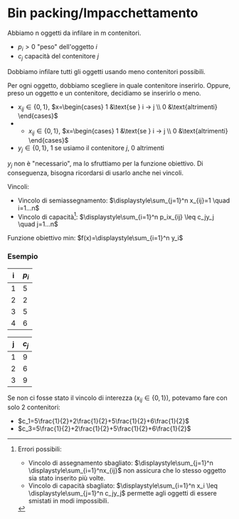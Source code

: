 # Bin packing/Impacchettamento

Abbiamo n oggetti da infilare in m contenitori.

- $p_i>0$ "peso" dell'oggetto $i$
- $c_j$ capacità del contenitore $j$

Dobbiamo infilare tutti gli oggetti usando meno contenitori possibili.

Per ogni oggetto, dobbiamo scegliere in quale contenitore inserirlo. Oppure, preso un oggetto e un contenitore, decidiamo se inserirlo o meno.

- $x_{ij} \in \{0,1\}$, $x=\begin{cases} 1 &\text{se } i → j \\ 0 &\text{altrimenti} \end{cases}$
- - $x_{ij} \in \{0,1\}$, $x=\begin{cases} 1 &\text{se } i → j \\ 0 &\text{altrimenti} \end{cases}$
- $y_j \in \{0,1\}$, 1 se usiamo il contenitore $j$, 0 altrimenti

$y_j$ non è "necessario", ma lo sfruttiamo per la funzione obiettivo. Di conseguenza, bisogna ricordarsi di usarlo anche nei vincoli.

Vincoli:
- Vincolo di semiassegnamento: $\displaystyle\sum_{j=1}^n x_{ij}=1 \quad i=1…n$
- Vincolo di capacità[^1]: $\displaystyle\sum_{i=1}^n p_ix_{ij} \leq c_jy_j \quad j=1…n$

Funzione obiettivo min: $f(x)=\displaystyle\sum_{i=1}^n y_i$

### Esempio

| i   | $p_i$ |
| --- | ----- |
| 1   | 5     |
| 2   | 2     |
| 3   | 5     |
| 4   | 6     |

| j   | $c_j$ |
| --- | ---- |
| 1   | 9    |
| 2   | 6    |
| 3   | 9    |

Se non ci fosse stato il vincolo di interezza ($x_{ij} \in \{0,1\}$), potevamo fare con solo 2 contenitori:

- $c_1=5\frac{1}{2}+2\frac{1}{2}+5\frac{1}{2}+6\frac{1}{2}$
- $c_3=5\frac{1}{2}+2\frac{1}{2}+5\frac{1}{2}+6\frac{1}{2}$


[^1]: Errori possibili:
	- Vincolo di assegnamento sbagliato: $\displaystyle\sum_{j=1}^n \displaystyle\sum_{i=1}^nx_{ij}$ non assicura che lo stesso oggetto sia stato inserito più volte.
	- Vincolo di capacità sbagliato: $\displaystyle\sum_{i=1}^n x_i \leq \displaystyle\sum_{j=1}^n c_jy_j$ permette agli oggetti di essere smistati in modi impossibili.
